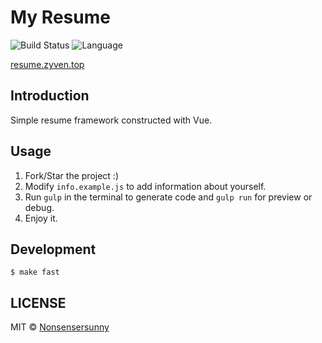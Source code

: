 # My Resume

![Build Status](https://travis-ci.com/Nonsensersunny/resume.svg?branch=master)
![Language](https://img.shields.io/badge/Language-JavaScript-Green)


[resume.zyven.top](http://resume.zyven.top)

## Introduction

 Simple resume framework constructed with Vue.

## Usage

1. Fork/Star the project :)
2. Modify `info.example.js` to add information about yourself.
3. Run `gulp` in the terminal to generate code and `gulp run` for preview or debug.
4. Enjoy it.

## Development

```
$ make fast
```

## LICENSE

MIT © [Nonsensersunny](http://github.com/Nonsensersunny)